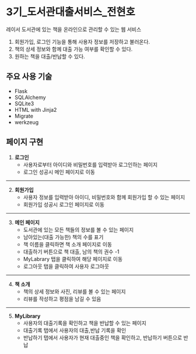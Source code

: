 # 3기_도서관대출서비스_전현호

레이서 도서관에 있는 책을 온라인으로 관리할 수 있는 웹 서비스

1. 회원가입, 로그인 기능을 통해 사용자 정보를 저장하고 불러온다.
2. 책의 상세 정보와 함께 대출 가능 여부를 확인할 수 있다.
3. 원하는 책을 대출/반납할 수 있다.

## 주요 사용 기술

- Flask
- SQLAlchemy
- SQLite3
- HTML with Jinja2
- Migrate
- werkzeug

## 페이지 구현

1. **로그인**
    - 사용자로부터 아이디와 비밀번호를 입력받아 로그인하는 페이지
    - 로그인 성공시 메인 페이지로 이동
---

2. **회원가입**
    - 사용자 정보를 입력받아 아이디, 비밀번호와 함께 회원가입 할 수 있는 페이지
    - 회원가입 성공시 로그인 페이지로 이동
---
3. **메인 페이지**
    - 도서관에 있는 모든 책들의 정보를 볼 수 있는 페이지
    - 남아있는(대출 가능한) 책의 수를 표기
    - 책 이름을 클릭하면 책 소개 페이지로 이동
    - 대출하기 버튼으로 책 대출, 남의 책의 권수 -1
    - MyLabrary 탭을 클릭하여 해당 페이지로 이동
    - 로그아웃 탭을 클릭하여 사용자 로그아웃
---
4. **책 소개**
    - 책의 상세 정보와 사진, 리뷰를 볼 수 있는 페이지
    - 리뷰를 작성하고 평점을 남길 수 있음
---
5. **MyLibrary**
    - 사용자의 대출기록을 확인하고 책을 반납할 수 있는 페이지
    - 대출기록 탭에서 사용자의 대출,반납 기록을 확인
    - 반납하기 탭에서 사용자가 현재 대출중인 책을 확인하고, 반납하기 버튼으로 반납
